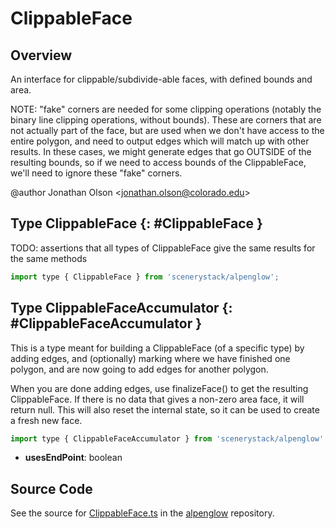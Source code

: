 # ClippableFace

## Overview

An interface for clippable/subdivide-able faces, with defined bounds and area.

NOTE: "fake" corners are needed for some clipping operations (notably the binary line clipping operations, without
bounds). These are corners that are not actually part of the face, but are used when we don't have access to the
entire polygon, and need to output edges which will match up with other results. In these cases, we might generate
edges that go OUTSIDE of the resulting bounds, so if we need to access bounds of the ClippableFace, we'll need to
ignore these "fake" corners.

@author Jonathan Olson &lt;jonathan.olson@colorado.edu&gt;

## Type ClippableFace {: #ClippableFace }


TODO: assertions that all types of ClippableFace give the same results for the same methods

```js
import type { ClippableFace } from 'scenerystack/alpenglow';
```






## Type ClippableFaceAccumulator {: #ClippableFaceAccumulator }


This is a type meant for building a ClippableFace (of a specific type) by adding edges, and (optionally) marking
where we have finished one polygon, and are now going to add edges for another polygon.

When you are done adding edges, use finalizeFace() to get the resulting ClippableFace. If there is no data that gives
a non-zero area face, it will return null. This will also reset the internal state, so it can be used to create a
fresh new face.

```js
import type { ClippableFaceAccumulator } from 'scenerystack/alpenglow';
```


- **usesEndPoint**: <span style="color: hsla(calc(var(--md-hue) + 180deg),80%,40%,1);">boolean</span>




## Source Code

See the source for [ClippableFace.ts](https://github.com/phetsims/alpenglow/blob/main/js/cag/ClippableFace.ts) in the [alpenglow](https://github.com/phetsims/alpenglow) repository.

